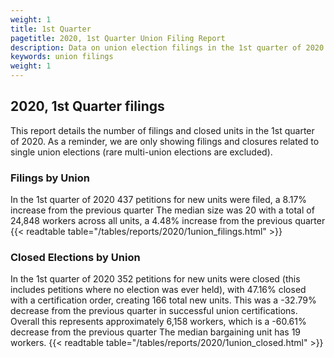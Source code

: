 ```yaml
---
weight: 1
title: 1st Quarter
pagetitle: 2020, 1st Quarter Union Filing Report
description: Data on union election filings in the 1st quarter of 2020
keywords: union filings
weight: 1
---
```


## 2020, 1st Quarter filings

This report details the number of filings and closed units in the 1st quarter of 2020. As a reminder, we are only showing filings and closures related to single union elections (rare multi-union elections are excluded).

### Filings by Union
In the 1st quarter of 2020 437 petitions for new units were filed, a 8.17% increase from the previous quarter The median size was 20 with a total of 24,848 workers across all units, a 4.48% increase from the previous quarter
{{< readtable table="/tables/reports/2020/1union_filings.html" >}}

### Closed Elections by Union
In the 1st quarter of 2020 352 petitions for new units were closed (this includes petitions where no election was ever held), with 47.16% closed with a certification order, creating 166 total new units. This was a -32.79% decrease from the previous quarter in successful union certifications. Overall this represents approximately 6,158 workers, which is a -60.61% decrease from the previous quarter The median bargaining unit has 19 workers.
{{< readtable table="/tables/reports/2020/1union_closed.html" >}}

